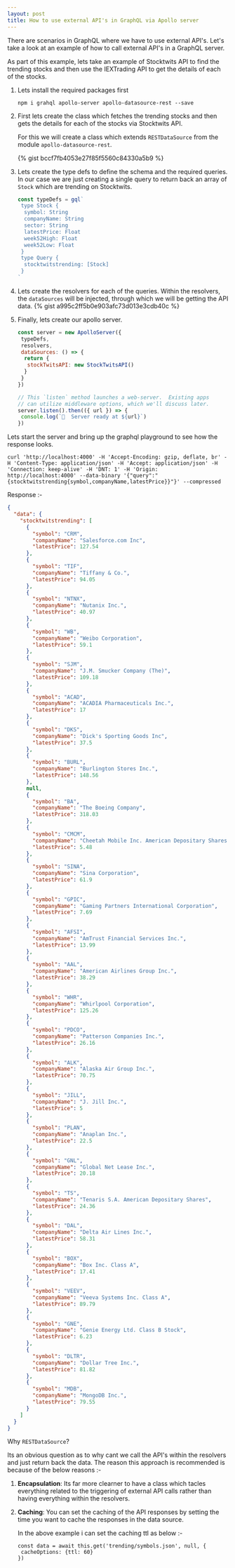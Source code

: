 ```yaml
---
layout: post
title: How to use external API's in GraphQL via Apollo server
---
```


There are scenarios in GraphQL where we have to use external API's. Let's take a look at an example of how to call external API's in a GraphQL server. 


As part of this example, lets take an example of Stocktwits API to find the trending stocks and then use the IEXTrading API to get the details of each of the stocks. 

1. Lets install the required packages first

    `npm i grahql apollo-server apollo-datasource-rest --save`

2. First lets create the class which fetches the trending stocks and then gets the details for each of the stocks via Stocktwits API. 

    For this we will create a class which extends `RESTDataSource` from the module `apollo-datasource-rest`. 

    {% gist bccf7fb4053e27f85f5560c84330a5b9 %}

3. Lets create the type defs to define the schema and the required queries. In our case we are just creating a single query to return back an array of `Stock` which are trending on Stocktwits. 

    ```javascript
    const typeDefs = gql`
     type Stock {
      symbol: String
      companyName: String
      sector: String
      latestPrice: Float
      week52High: Float
      week52Low: Float
     }
     type Query {
      stocktwitstrending: [Stock]
     }
    ` 
    ```

4. Lets create the resolvers for each of the queries. Within the resolvers, the `dataSources` will be injected, through which we will be getting the API data. 
    {% gist a995c2ff5b0e903afc73d013e3cdb40c %}

5. Finally, lets create our apollo server.

    ```javascript
    const server = new ApolloServer({
     typeDefs,
     resolvers,
     dataSources: () => {
      return {
       stockTwitsAPI: new StockTwitsAPI()
      }
     }
    })

    // This `listen` method launches a web-server.  Existing apps
    // can utilize middleware options, which we'll discuss later.
    server.listen().then(({ url }) => {
     console.log(`🚀  Server ready at ${url}`)
    })
    ```

Lets start the server and bring up the graphql playground to see how the response looks. 

```
curl 'http://localhost:4000' -H 'Accept-Encoding: gzip, deflate, br' -H 'Content-Type: application/json' -H 'Accept: application/json' -H 'Connection: keep-alive' -H 'DNT: 1' -H 'Origin: http://localhost:4000' --data-binary '{"query":"{stocktwitstrending{symbol,companyName,latestPrice}}"}' --compressed
```

Response :-

```json
{
  "data": {
    "stocktwitstrending": [
      {
        "symbol": "CRM",
        "companyName": "Salesforce.com Inc",
        "latestPrice": 127.54
      },
      {
        "symbol": "TIF",
        "companyName": "Tiffany & Co.",
        "latestPrice": 94.05
      },
      {
        "symbol": "NTNX",
        "companyName": "Nutanix Inc.",
        "latestPrice": 40.97
      },
      {
        "symbol": "WB",
        "companyName": "Weibo Corporation",
        "latestPrice": 59.1
      },
      {
        "symbol": "SJM",
        "companyName": "J.M. Smucker Company (The)",
        "latestPrice": 109.18
      },
      {
        "symbol": "ACAD",
        "companyName": "ACADIA Pharmaceuticals Inc.",
        "latestPrice": 17
      },
      {
        "symbol": "DKS",
        "companyName": "Dick's Sporting Goods Inc",
        "latestPrice": 37.5
      },
      {
        "symbol": "BURL",
        "companyName": "Burlington Stores Inc.",
        "latestPrice": 148.56
      },
      null,
      {
        "symbol": "BA",
        "companyName": "The Boeing Company",
        "latestPrice": 318.03
      },
      {
        "symbol": "CMCM",
        "companyName": "Cheetah Mobile Inc. American Depositary Shares each representing 10 Class",
        "latestPrice": 5.48
      },
      {
        "symbol": "SINA",
        "companyName": "Sina Corporation",
        "latestPrice": 61.9
      },
      {
        "symbol": "GPIC",
        "companyName": "Gaming Partners International Corporation",
        "latestPrice": 7.69
      },
      {
        "symbol": "AFSI",
        "companyName": "AmTrust Financial Services Inc.",
        "latestPrice": 13.99
      },
      {
        "symbol": "AAL",
        "companyName": "American Airlines Group Inc.",
        "latestPrice": 38.29
      },
      {
        "symbol": "WHR",
        "companyName": "Whirlpool Corporation",
        "latestPrice": 125.26
      },
      {
        "symbol": "PDCO",
        "companyName": "Patterson Companies Inc.",
        "latestPrice": 26.16
      },
      {
        "symbol": "ALK",
        "companyName": "Alaska Air Group Inc.",
        "latestPrice": 70.75
      },
      {
        "symbol": "JILL",
        "companyName": "J. Jill Inc.",
        "latestPrice": 5
      },
      {
        "symbol": "PLAN",
        "companyName": "Anaplan Inc.",
        "latestPrice": 22.5
      },
      {
        "symbol": "GNL",
        "companyName": "Global Net Lease Inc.",
        "latestPrice": 20.18
      },
      {
        "symbol": "TS",
        "companyName": "Tenaris S.A. American Depositary Shares",
        "latestPrice": 24.36
      },
      {
        "symbol": "DAL",
        "companyName": "Delta Air Lines Inc.",
        "latestPrice": 58.31
      },
      {
        "symbol": "BOX",
        "companyName": "Box Inc. Class A",
        "latestPrice": 17.41
      },
      {
        "symbol": "VEEV",
        "companyName": "Veeva Systems Inc. Class A",
        "latestPrice": 89.79
      },
      {
        "symbol": "GNE",
        "companyName": "Genie Energy Ltd. Class B Stock",
        "latestPrice": 6.23
      },
      {
        "symbol": "DLTR",
        "companyName": "Dollar Tree Inc.",
        "latestPrice": 81.82
      },
      {
        "symbol": "MDB",
        "companyName": "MongoDB Inc.",
        "latestPrice": 79.55
      }
    ]
  }
}
```

Why `RESTDataSource`?

Its an obvious question as to why cant we call the API's within the resolvers and just return back the data. The reason this approach is recommended is because of the below reasons :-

1. **Encapsulation**: Its far more clearner to have a class which tacles everything related to the triggering of external API calls rather than having everything within the resolvers. 

2. **Caching**: You can set the caching of the API responses by setting the time you want to cache the responses in the data source. 

    In the above example i can set the caching ttl as below :-
    ```
    const data = await this.get('trending/symbols.json', null, {
     cacheOptions: {ttl: 60}
    })
    ```


